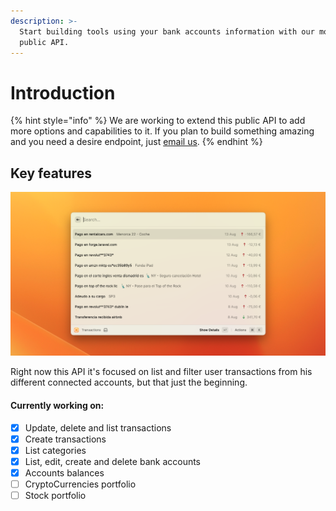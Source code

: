 ```yaml
---
description: >-
  Start building tools using your bank accounts information with our monse
  public API.
---
```


# Introduction

{% hint style="info" %}
We are working to extend this public API to add more options and capabilities to it. If you plan to build something amazing and you need a desire endpoint, just [email us](mailto:hola@monse.app).
{% endhint %}

## Key features

![](<.gitbook/assets/image (1) (1).png>)

Right now this API it's focused on list and filter user transactions from his different connected accounts, but that just the beginning.

#### Currently working on:

* [x] Update, delete and list transactions
* [x] Create transactions
* [x] List categories
* [x] List, edit, create and delete bank accounts
* [x] Accounts balances
* [ ] CryptoCurrencies portfolio
* [ ] Stock portfolio

